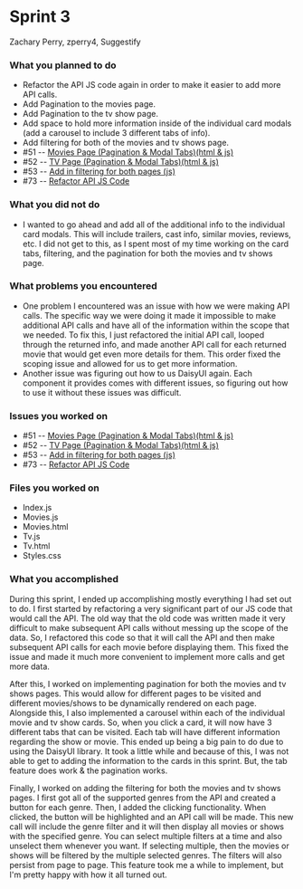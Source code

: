 # Sprint 3

Zachary Perry, zperry4, Suggestify

### What you planned to do
- Refactor the API JS code again in order to make it easier to add more API calls.
- Add Pagination to the movies page.
- Add Pagination to the tv show page.
- Add space to hold more information inside of the individual card modals (add a carousel to include 3 different tabs of info).
- Add filtering for both of the movies and tv shows page.
- #51 -- [Movies Page (Pagination & Modal Tabs)(html & js)](https://github.com/utk-cs340-fall22/suggestify.github.io/issues/51)
- #52 -- [TV Page (Pagination & Modal Tabs)(html & js)](https://github.com/utk-cs340-fall22/suggestify.github.io/issues/52)
- #53 -- [Add in filtering for both pages (js)](https://github.com/utk-cs340-fall22/suggestify.github.io/issues/53)
- #73 -- [Refactor API JS Code](https://github.com/utk-cs340-fall22/suggestify.github.io/issues/73)

### What you did not do
- I wanted to go ahead and add all of the additional info to the individual card modals. This will include trailers, cast info, similar movies, reviews, etc. I did not get to this, as I spent most of my time working on the card tabs, filtering, and the pagination for both the movies and tv shows page. 

### What problems you encountered
- One problem I encountered was an issue with how we were making API calls. The specific way we were doing it made it impossible to make additional API calls and have all of the information within the scope that we needed. To fix this, I just refactored the initial API call, looped through the returned info, and made another API call for each returned movie that would get even more details for them. This order fixed the scoping issue and allowed for us to get more information.
- Another issue was figuring out how to us DaisyUI again. Each component it provides comes with different issues, so figuring out how to use it without these issues was difficult.

### Issues you worked on
- #51 -- [Movies Page (Pagination & Modal Tabs)(html & js)](https://github.com/utk-cs340-fall22/suggestify.github.io/issues/51)
- #52 -- [TV Page (Pagination & Modal Tabs)(html & js)](https://github.com/utk-cs340-fall22/suggestify.github.io/issues/52)
- #53 -- [Add in filtering for both pages (js)](https://github.com/utk-cs340-fall22/suggestify.github.io/issues/53)
- #73 -- [Refactor API JS Code](https://github.com/utk-cs340-fall22/suggestify.github.io/issues/73)

### Files you worked on
- Index.js
- Movies.js
- Movies.html
- Tv.js
- Tv.html
- Styles.css

### What you accomplished
During this sprint, I ended up accomplishing mostly everything I had set out to do. I first started by refactoring a very significant part of our JS code that would call the API. The old way that the old code was written made it very difficult to make subsequent API calls without messing up the scope of the data. So, I refactored this code so that it will call the API and then make subsequent API calls for each movie before displaying them. This fixed the issue and made it much more convenient to implement more calls and get more data.

After this, I worked on implementing pagination for both the movies and tv shows pages. This would allow for different pages to be visited and different movies/shows to be dynamically rendered on each page. Alongside this, I also implemented a carousel within each of the individual movie and tv show cards. So, when you click a card, it will now have 3 different tabs that can be visited. Each tab will have different information regarding the show or movie. This ended up being a big pain to do due to using the DaisyUI library. It took a little while and because of this, I was not able to get to adding the information to the cards in this sprint. But, the tab feature does work & the pagination works.

Finally, I worked on adding the filtering for both the movies and tv shows pages. I first got all of the supported genres from the API and created a button for each genre. Then, I added the clicking functionality. When clicked, the button will be highlighted and an API call will be made. This new call will include the genre filter and it will then display all movies or shows with the specified genre. You can select multiple filters at a time and also unselect them whenever you want. If selecting multiple, then the movies or shows will be filtered by the multiple selected genres. The filters will also persist from page to page. This feature took me a while to implement, but I'm pretty happy with how it all turned out.